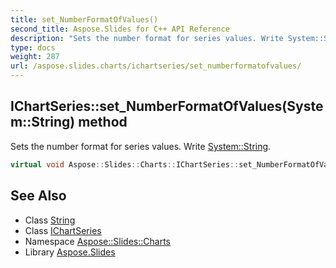 ```yaml
---
title: set_NumberFormatOfValues()
second_title: Aspose.Slides for C++ API Reference
description: "Sets the number format for series values. Write System::String."
type: docs
weight: 287
url: /aspose.slides.charts/ichartseries/set_numberformatofvalues/
---
```

## IChartSeries::set_NumberFormatOfValues(System::String) method


Sets the number format for series values. Write [System::String](../../../system/string/).

```cpp
virtual void Aspose::Slides::Charts::IChartSeries::set_NumberFormatOfValues(System::String value)=0
```

## See Also

* Class [String](../../../system/string/)
* Class [IChartSeries](../)
* Namespace [Aspose::Slides::Charts](../../)
* Library [Aspose.Slides](../../../)